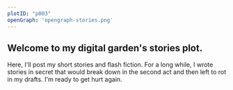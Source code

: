 ```yaml
---
plotID: "p003"
openGraph: 'opengraph-stories.png'
---
```

## Welcome to my digital garden's stories plot. 

Here, I'll post my short stories and flash fiction. For a long while, I wrote stories in secret that would break down in the second act and then left to rot in my drafts. I'm ready to get hurt again.